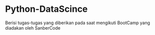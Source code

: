 # Python-DataScince
Berisi tugas-tugas yang diberikan pada saat mengikuti BootCamp yang diadakan oleh SanberCode
